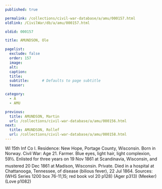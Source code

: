 ```yaml
---
published: true

permalink: /collections/civil-war-database/a/amu/000157.html
oldlink: /CivilWar/db/a/amu/000157.html

oldid: 000157

title: AMUNDSON, Ole

pagelist:
  exclude: false
  order: 157
  image: 
  alt:
  caption:
  title:
  subtitle:      # Defaults to page subtitle
  teaser:

category: 
  - A 
  - AMU

previous:
  title: AMUNDSON, Martin
  url: /collections/civil-war-database/a/amu/000156.html  
next:
  title: AMUNDSON, Rollef
  url: /collections/civil-war-database/a/amu/000158.html   
---
```

WI 15th Inf Co I. Residence: New Hope, Portage County, Wisconsin. Born in Norway. Civil War: Age 21. Farmer. Blue eyes, light hair, light complexion, 5&#146;9&frac12;&#148;. Enlisted for three years on 19 Nov 1861 at Scandinavia, Wisconsin, and mustered 20 Dec 1861 at Madison, Wisconsin. Private. Died in a hospital at Chattanooga, Tennessee, of disease (bilious fever), 22 Jul 1864. Sources: (WHS Series 1200 box 76-11,15; red book vol 20 p128) (Ager p313) (Meeker) (Love p1082)